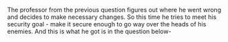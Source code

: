 The professor from the previous question figures out where he went wrong and decides to make necessary changes. So this time he tries to meet his security goal - make it secure enough to go way over the heads of his enemies. And this is what he got is in the question below-
